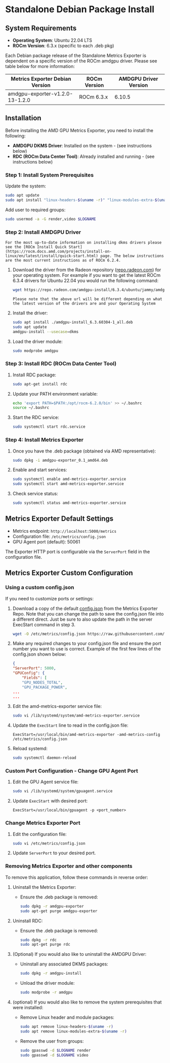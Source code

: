 # Standalone Debian Package Install

## System Requirements

- **Operating System**: Ubuntu 22.04 LTS
- **ROCm Version**: 6.3.x (specific to each .deb pkg)
 
 Each Debian package release of the Standalone Metrics Exporter is dependent on a specific version of the ROCm amdgpu driver. Please see table below for more information:

| Metrics Exporter Debian Version | ROCm Version | AMDGPU Driver Version |
|---------------------------------|--------------|-----------------------|
| amdgpu-exporter-v1.2.0-13-1.2.0 | ROCm 6.3.x   | 6.10.5                |

## Installation

Before installing the AMD GPU Metrics Exporter, you need to install the following:

- **AMDGPU DKMS Driver**: Installed on the system - (see instructions below)
- **RDC (ROCm Data Center Tool)**: Already installed and running - (see instructions below)

### Step 1: Install System Prerequisites

Update the system:

```bash
sudo apt update
sudo apt install "linux-headers-$(uname -r)" "linux-modules-extra-$(uname -r)"
```

Add user to required groups:

```bash
sudo usermod -a -G render,video $LOGNAME 
```


### Step 2: Install AMDGPU Driver

```{info}
For the most up-to-date information on installing dkms drivers please see the [ROCm Install Quick Start](https://rocm.docs.amd.com/projects/install-on-linux/en/latest/install/quick-start.html) page. The below instructions are the most current instructions as of ROCm 6.2.4.
```

1. Download the driver from the Radeon repository ([repo.radeon.com]( https://repo.radeon.com/amdgpu-install)) for your operating system. For example if you want to get the latest ROCm 6.3.4 drivers for Ubuntu 22.04 you would run the following command:

    ```bash
    wget https://repo.radeon.com/amdgpu-install/6.3.4/ubuntu/jammy/amdgpu-install_6.3.60304-1_all.deb
    ```

    ```{info}
    Please note that the above url will be different depending on what the latest version of the drivers are and your Operating System
    ```

2. Install the driver:

    ```bash
    sudo apt install ./amdgpu-install_6.3.60304-1_all.deb
    sudo apt update 
    amdgpu-install --usecase=dkms 
    ```

3. Load the driver module:

    ```bash
    sudo modprobe amdgpu
    ```

### Step 3: Install RDC (ROCm Data Center Tool)

1. Install RDC package:

    ```bash
    sudo apt-get install rdc
    ```

2. Update your PATH environment variable:

    ```bash
    echo 'export PATH=$PATH:/opt/rocm-6.2.0/bin' >> ~/.bashrc
    source ~/.bashrc
    ```

3. Start the RDC service:

    ```bash
    sudo systemctl start rdc.service
    ```

### Step 4: Install Metrics Exporter

1. Once you have the .deb package (obtained via AMD representative):

    ```bash
    sudo dpkg -i amdgpu-exporter_0.1_amd64.deb
    ```

2. Enable and start services:

    ```bash
    sudo systemctl enable amd-metrics-exporter.service
    sudo systemctl start amd-metrics-exporter.service
    ```

3. Check service status:

    ```bash
    sudo systemctl status amd-metrics-exporter.service
    ```

## Metrics Exporter Default Settings

- Metrics endpoint: `http://localhost:5000/metrics`
- Configuration file: `/etc/metrics/config.json`
- GPU Agent port (default): 50061

The Exporter HTTP port is configurable via the `ServerPort` field in the configuration file.

## Metrics Exporter Custom Configuration

### Using a custom config.json

If you need to customize ports or settings:

1. Download a copy of the default [config.json](https://github.com/ROCm/device-metrics-exporter/blob/main/example/config.json) from the Metrics Exporter Repo. Note that you can change the path to save the config.json file into a different direct. Just be sure to also update the path in the server ExecStart command in step 3.

    ```bash
    wget -O /etc/metrics/config.json https://raw.githubusercontent.com/ROCm/device-metrics-exporter/refs/heads/main/example/config.json
    ```

2. Make any required changes to your config.json file and ensure the port number you want to use is correct. Example of the first few lines of the config.json shown below:

    ```json
    {
    "ServerPort": 5000,
    "GPUConfig": {
        "Fields": [
        "GPU_NODES_TOTAL",
        "GPU_PACKAGE_POWER",
    ...
    ...
    ```

3. Edit the amd-metrics-exporter service file:

    ```bash
    sudo vi /lib/systemd/system/amd-metrics-exporter.service
    ```

4. Update the `ExecStart` line to read in the config.json file:

    ```plaintext
    ExecStart=/usr/local/bin/amd-metrics-exporter -amd-metrics-config /etc/metrics/config.json
    ```

5. Reload systemd:

    ```bash
    sudo systemctl daemon-reload
    ```

### Custom Port Configuration - Change GPU Agent Port

1. Edit the GPU Agent service file:

    ```bash
    sudo vi /lib/systemd/system/gpuagent.service
    ```

2. Update `ExecStart` with desired port:

    ```plaintext
    ExecStart=/usr/local/bin/gpuagent -p <port_number>
    ```

### Change Metrics Exporter Port

1. Edit the configuration file:

    ```bash
    sudo vi /etc/metrics/config.json
    ```

2. Update `ServerPort` to your desired port.

### Removing Metrics Exporter and other components

To remove this application, follow these commands in reverse order:

1. Uninstall the Metrics Exporter:
    - Ensure the .deb package is removed:

        ```bash
        sudo dpkg -r amdgpu-exporter
        sudo apt-get purge amdgpu-exporter
        
        ```

2. Uninstall RDC:

    - Ensure the .deb package is removed:

        ```bash
       sudo dpkg -r rdc 
        sudo apt-get purge rdc
        ```

3. (Optional) If you would also like to uninstall the AMDGPU Driver:

    - Uninstall any associated DKMS packages:

        ```bash
        sudo dpkg -r amdgpu-install
        ```

    - Unload the driver module:

        ```bash
        sudo modprobe -r amdgpu
        ```

4. (optional) If you would also like to remove the system prerequisites that were installed:

    - Remove Linux header and module packages:

        ```bash
        sudo apt remove linux-headers-$(uname -r)
        sudo apt remove linux-modules-extra-$(uname -r)
        ```

    - Remove the user from groups:

        ```bash
        sudo gpasswd -d $LOGNAME render
        sudo gpasswd -d $LOGNAME video
        ```
